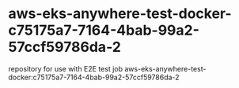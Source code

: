 # aws-eks-anywhere-test-docker-c75175a7-7164-4bab-99a2-57ccf59786da-2
repository for use with E2E test job aws-eks-anywhere-test-docker:c75175a7-7164-4bab-99a2-57ccf59786da-2
